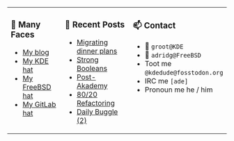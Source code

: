
<table><tr>
  
<td valign="top" width="30%">
  
### 🙋 Many Faces

- [My blog](https://euroquis.nl/bobulate/)
- [My KDE hat](https://invent.kde.org/adridg)
- [My FreeBSD hat](https://wiki.freebsd.org/AdriaanDeGroot)
- [My GitLab hat](https://gitlab.com/adriaandegroot)
</td>

<td valign="top" width="40%">
  
### 💬 Recent Posts

<!-- BLOG-POST-LIST:START -->
- [Migrating dinner plans](https://euroquis.nl//blabla/2022/11/29/foods.html)
- [Strong Booleans](https://euroquis.nl//blabla/2022/11/21/strong-bool.html)
- [Post-Akademy](https://euroquis.nl//kde/2022/11/20/akademy.html)
- [80/20 Refactoring](https://euroquis.nl//kde/2022/11/14/refactor.html)
- [Daily Buggle &lpar;2&rpar;](https://euroquis.nl//freebsd/2022/11/13/buggle.html)
<!-- BLOG-POST-LIST:END -->
</td>

<td valign="top" width="30%">
  
### 📫 Contact

- 📧 `groot@KDE`
- 📧 `adridg@FreeBSD`
- Toot me `@kdedude@fosstodon.org`
- IRC me `[ade]`
- Pronoun me he / him
</td>

</tr></table>
